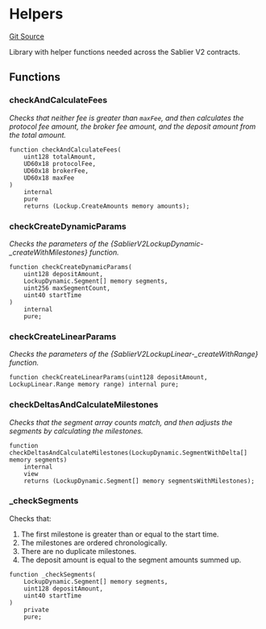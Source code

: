 # Helpers

[Git Source](https://github.com/sablierhq/v2-core/blob/8bd57ebb31fddf6ef262477e5a378027db8b85d8/docs/contracts/v2/reference/core)

Library with helper functions needed across the Sablier V2 contracts.

## Functions

### checkAndCalculateFees

_Checks that neither fee is greater than `maxFee`, and then calculates the protocol fee amount, the broker fee amount,
and the deposit amount from the total amount._

```solidity
function checkAndCalculateFees(
    uint128 totalAmount,
    UD60x18 protocolFee,
    UD60x18 brokerFee,
    UD60x18 maxFee
)
    internal
    pure
    returns (Lockup.CreateAmounts memory amounts);
```

### checkCreateDynamicParams

_Checks the parameters of the {SablierV2LockupDynamic-\_createWithMilestones} function._

```solidity
function checkCreateDynamicParams(
    uint128 depositAmount,
    LockupDynamic.Segment[] memory segments,
    uint256 maxSegmentCount,
    uint40 startTime
)
    internal
    pure;
```

### checkCreateLinearParams

_Checks the parameters of the {SablierV2LockupLinear-\_createWithRange} function._

```solidity
function checkCreateLinearParams(uint128 depositAmount, LockupLinear.Range memory range) internal pure;
```

### checkDeltasAndCalculateMilestones

_Checks that the segment array counts match, and then adjusts the segments by calculating the milestones._

```solidity
function checkDeltasAndCalculateMilestones(LockupDynamic.SegmentWithDelta[] memory segments)
    internal
    view
    returns (LockupDynamic.Segment[] memory segmentsWithMilestones);
```

### \_checkSegments

Checks that:

1. The first milestone is greater than or equal to the start time.
2. The milestones are ordered chronologically.
3. There are no duplicate milestones.
4. The deposit amount is equal to the segment amounts summed up.

```solidity
function _checkSegments(
    LockupDynamic.Segment[] memory segments,
    uint128 depositAmount,
    uint40 startTime
)
    private
    pure;
```
